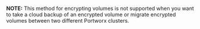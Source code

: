 
**NOTE:** This method for encrypting volumes is not supported when you want to take a cloud backup  of an encrypted volume or migrate encrypted volumes between two different Portworx clusters.
